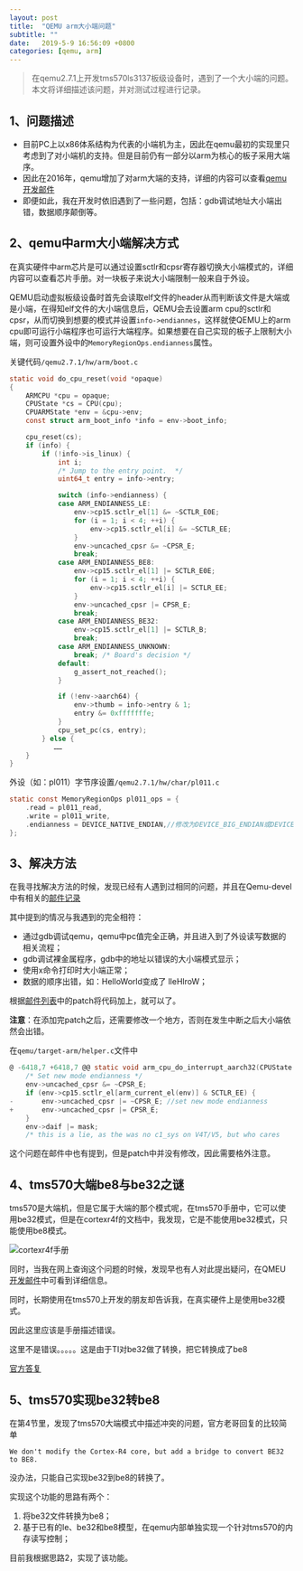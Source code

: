 ```yaml
---
layout: post
title:  "QEMU arm大小端问题"
subtitle: ""
date:   2019-5-9 16:56:09 +0800
categories: [qemu, arm]
---
```


>在qemu2.7.1上开发tms570ls3137板级设备时，遇到了一个大小端的问题。本文将详细描述该问题，并对测试过程进行记录。

## 1、问题描述

- 目前PC上以x86体系结构为代表的小端机为主，因此在qemu最初的实现里只考虑到了对小端机的支持。但是目前仍有一部分以arm为核心的板子采用大端序。
- 因此在2016年，qemu增加了对arm大端的支持，详细的内容可以查看[qemu开发邮件]( https://lists.gnu.org/archive/html/qemu-devel/2016-01/msg03025.html) 
- 即便如此，我在开发时依旧遇到了一些问题，包括：gdb调试地址大小端出错，数据顺序颠倒等。

## 2、qemu中arm大小端解决方式

在真实硬件中arm芯片是可以通过设置sctlr和cpsr寄存器切换大小端模式的，详细内容可以查看芯片手册。对一块板子来说大小端限制一般来自于外设。

QEMU启动虚拟板级设备时首先会读取elf文件的header从而判断该文件是大端或是小端，在得知elf文件的大小端信息后，QEMU会去设置arm cpu的sctlr和cpsr，从而切换到想要的模式并设置`info->endiannes`，这样就使QEMU上的arm cpu即可运行小端程序也可运行大端程序。如果想要在自己实现的板子上限制大小端，则可设置外设中的`MemoryRegionOps.endianness`属性。

关键代码`/qemu2.7.1/hw/arm/boot.c`

```c
static void do_cpu_reset(void *opaque)
{
    ARMCPU *cpu = opaque;
    CPUState *cs = CPU(cpu);
    CPUARMState *env = &cpu->env;
    const struct arm_boot_info *info = env->boot_info;

    cpu_reset(cs);
    if (info) {
        if (!info->is_linux) {
            int i;
            /* Jump to the entry point.  */
            uint64_t entry = info->entry;

            switch (info->endianness) {
            case ARM_ENDIANNESS_LE:
                env->cp15.sctlr_el[1] &= ~SCTLR_E0E;
                for (i = 1; i < 4; ++i) {
                    env->cp15.sctlr_el[i] &= ~SCTLR_EE;
                }
                env->uncached_cpsr &= ~CPSR_E;
                break;
            case ARM_ENDIANNESS_BE8:
                env->cp15.sctlr_el[1] |= SCTLR_E0E;
                for (i = 1; i < 4; ++i) {
                    env->cp15.sctlr_el[i] |= SCTLR_EE;
                }
                env->uncached_cpsr |= CPSR_E;
                break;
            case ARM_ENDIANNESS_BE32:
                env->cp15.sctlr_el[1] |= SCTLR_B;
                break;
            case ARM_ENDIANNESS_UNKNOWN:
                break; /* Board's decision */
            default:
                g_assert_not_reached();
            }

            if (!env->aarch64) {
                env->thumb = info->entry & 1;
                entry &= 0xfffffffe;
            }
            cpu_set_pc(cs, entry);
        } else {
           ……
    }
}
```

外设（如：pl011）字节序设置`/qemu2.7.1/hw/char/pl011.c`

```c
static const MemoryRegionOps pl011_ops = {
    .read = pl011_read,
    .write = pl011_write,
    .endianness = DEVICE_NATIVE_ENDIAN,//修改为DEVICE_BIG_ENDIAN或DEVICE_LITTLE_ENDIAN
};
```

## 3、解决方法

在我寻找解决方法的时候，发现已经有人遇到过相同的问题，并且在Qemu-devel中有相关的[邮件记录](https://lists.gnu.org/archive/html/qemu-devel/2017-08/msg02186.html)

其中提到的情况与我遇到的完全相符：

- 通过gdb调试qemu，qemu中pc值完全正确，并且进入到了外设读写数据的相关流程；
- gdb调试裸金属程序，gdb中的地址以错误的大小端模式显示；
- 使用x命令打印时大小端正常；
- 数据的顺序出错，如：HelloWorld变成了 lleHlroW；

根据[邮件列表](https://lists.nongnu.org/archive/html/qemu-devel/2017-01/msg04386.html)中的patch将代码加上，就可以了。

**注意**：在添加完patch之后，还需要修改一个地方，否则在发生中断之后大小端依然会出错。

在`qemu/target-arm/helper.c`文件中

```c
@ -6418,7 +6418,7 @@ static void arm_cpu_do_interrupt_aarch32(CPUState *cs)
    /* Set new mode endianness */
    env->uncached_cpsr &= ~CPSR_E;
    if (env->cp15.sctlr_el[arm_current_el(env)] & SCTLR_EE) {
-       env->uncached_cpsr |= ~CPSR_E; //set new mode endianness
+       env->uncached_cpsr |= CPSR_E;
    }
    env->daif |= mask;
    /* this is a lie, as the was no c1_sys on V4T/V5, but who cares
```

这个问题在邮件中也有提到，但是patch中并没有修改，因此需要格外注意。

## 4、tms570大端be8与be32之谜

tms570是大端机，但是它属于大端的那个模式呢，在tms570手册中，它可以使用be32模式，但是在cortexr4f的文档中，我发现，它是不能使用be32模式，只能使用be8模式。

![cortexr4f手册](E:\bitbucket-code\Rickylss.github.io\pictures\cortexr4f-bigendian.png)

同时，当我在网上查询这个问题的时候，发现早也有人对此提出疑问，在QMEU[开发邮件](<https://lists.gnu.org/archive/html/qemu-devel/2013-03/msg00033.html>)中可看到详细信息。

同时，长期使用在tms570上开发的朋友却告诉我，在真实硬件上是使用be32模式。

因此这里应该是手册描述错误。

这里不是错误。。。。。这是由于TI对be32做了转换，把它转换成了be8

[官方答复](https://e2e.ti.com/support/microcontrollers/hercules/f/312/t/672512?TMS570LS3137-TMS570-Endianess-BE32)

## 5、tms570实现be32转be8

在第4节里，发现了tms570大端模式中描述冲突的问题，官方老哥回复的比较简单

`We don't modify the Cortex-R4 core, but add a bridge to convert BE32 to BE8.`

没办法，只能自己实现be32到be8的转换了。

实现这个功能的思路有两个：

1. 将be32文件转换为be8；
2. 基于已有的le、be32和be8模型，在qemu内部单独实现一个针对tms570的内存读写控制；

目前我根据思路2，实现了该功能。

